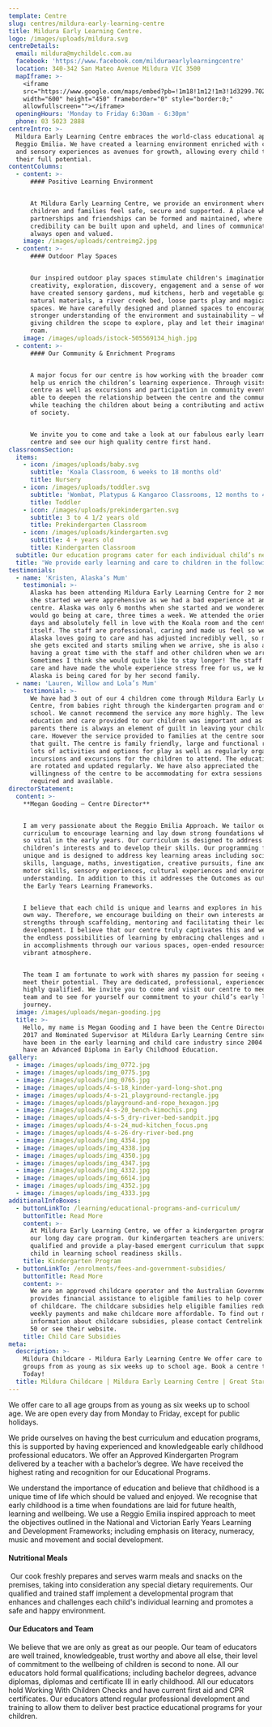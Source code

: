 ```yaml
---
template: Centre
slug: centres/mildura-early-learning-centre
title: Mildura Early Learning Centre.
logo: /images/uploads/mildura.svg
centreDetails:
  email: mildura@mychildelc.com.au
  facebook: 'https://www.facebook.com/milduraearlylearningcentre'
  location: 340-342 San Mateo Avenue Mildura VIC 3500
  mapIframe: >-
    <iframe
    src="https://www.google.com/maps/embed?pb=!1m18!1m12!1m3!1d3299.7021485041105!2d142.14705171521908!3d-34.205085880564596!2m3!1f0!2f0!3f0!3m2!1i1024!2i768!4f13.1!3m3!1m2!1s0x6ac304877c0d1c19%3A0xc0e3ad146ffd7521!2s340-342%20San%20Mateo%20Ave%2C%20Mildura%20VIC%203500%2C%20Australia!5e0!3m2!1sen!2shr!4v1568538871304!5m2!1sen!2shr"
    width="600" height="450" frameborder="0" style="border:0;"
    allowfullscreen=""></iframe>
  openingHours: 'Monday to Friday 6:30am - 6:30pm'
  phone: 03 5023 2888
centreIntro: >-
  Mildura Early Learning Centre embraces the world-class educational approach,
  Reggio Emilia. We have created a learning environment enriched with creative
  and sensory experiences as avenues for growth, allowing every child to reach
  their full potential.
contentColumns:
  - content: >-
      #### Positive Learning Environment


      At Mildura Early Learning Centre, we provide an environment where both
      children and families feel safe, secure and supported. A place where
      partnerships and friendships can be formed and maintained, where trust and
      credibility can be built upon and upheld, and lines of communication are
      always open and valued.
    image: /images/uploads/centreimg2.jpg
  - content: >-
      #### Outdoor Play Spaces


      Our inspired outdoor play spaces stimulate children's imagination,
      creativity, exploration, discovery, engagement and a sense of wonder. We
      have created sensory gardens, mud kitchens, herb and vegetable gardens,
      natural materials, a river creek bed, loose parts play and magical play
      spaces. We have carefully designed and planned spaces to encourage a
      stronger understanding of the environment and sustainability – while
      giving children the scope to explore, play and let their imaginations
      roam.
    image: /images/uploads/istock-505569134_high.jpg
  - content: >-
      #### Our Community & Enrichment Programs


      A major focus for our centre is how working with the broader community can
      help us enrich the children’s learning experience. Through visits to the
      centre as well as excursions and participation in community events, we are
      able to deepen the relationship between the centre and the community,
      while teaching the children about being a contributing and active member
      of society.


      We invite you to come and take a look at our fabulous early learning
      centre and see our high quality centre first hand.
classroomsSection:
  items:
    - icon: /images/uploads/baby.svg
      subtitle: 'Koala Classroom, 6 weeks to 18 months old'
      title: Nursery
    - icon: /images/uploads/toddler.svg
      subtitle: 'Wombat, Platypus & Kangaroo Classrooms, 12 months to 4 years old'
      title: Toddler
    - icon: /images/uploads/prekindergarten.svg
      subtitle: 3 to 4 1/2 years old
      title: Prekindergarten Classroom
    - icon: /images/uploads/kindergarten.svg
      subtitle: 4 + years old
      title: Kindergarten Classroom
  subtitle: Our education programs cater for each individual child’s needs.
  title: 'We provide early learning and care to children in the following classrooms:'
testimonials:
  - name: 'Kristen, Alaska’s Mum'
    testimonial: >-
      Alaska has been attending Mildura Early Learning Centre for 2 months, when
      she started we were apprehensive as we had a bad experience at another
      centre. Alaska was only 6 months when she started and we wondered how she
      would go being at care, three times a week. We attended the orientation
      days and absolutely fell in love with the Koala room and the centre
      itself. The staff are professional, caring and made us feel so welcome.
      Alaska loves going to care and has adjusted incredibly well, so much that
      she gets excited and starts smiling when we arrive, she is also always
      having a great time with the staff and other children when we arrive.
      Sometimes I think she would quite like to stay longer! The staff genuinely
      care and have made the whole experience stress free for us, we know that
      Alaska is being cared for by her second family.
  - name: 'Lauren, Willow and Lola’s Mum'
    testimonial: >-
      We have had 3 out of our 4 children come through Mildura Early Learning
      Centre, from babies right through the kindergarten program and off to
      school. We cannot recommend the service any more highly. The level of
      education and care provided to our children was important and as working
      parents there is always an element of guilt in leaving your children in
      care. However the service provided to families at the centre soon removes
      that guilt. The centre is family friendly, large and functional rooms with
      lots of activities and options for play as well as regularly organised
      incursions and excursions for the children to attend. The educational toys
      are rotated and updated regularly. We have also appreciated the
      willingness of the centre to be accommodating for extra sessions where
      required and available.
directorStatement:
  content: >-
    **Megan Gooding – Centre Director**


    I am very passionate about the Reggio Emilia Approach. We tailor our
    curriculum to encourage learning and lay down strong foundations which are
    so vital in the early years. Our curriculum is designed to address the
    children’s interests and to develop their skills. Our programming format is
    unique and is designed to address key learning areas including social
    skills, language, maths, investigation, creative pursuits, fine and gross
    motor skills, sensory experiences, cultural experiences and environmental
    understanding. In addition to this it addresses the Outcomes as outlined in
    the Early Years Learning Frameworks.


    I believe that each child is unique and learns and explores in his or her
    own way. Therefore, we encourage building on their own interests and
    strengths through scaffolding, mentoring and facilitating their learning and
    development. I believe that our centre truly captivates this and we ignite
    the endless possibilities of learning by embracing challenges and rejoicing
    in accomplishments through our various spaces, open-ended resources and our
    vibrant atmosphere. 


    The team I am fortunate to work with shares my passion for seeing children
    meet their potential. They are dedicated, professional, experienced and
    highly qualified. We invite you to come and visit our centre to meet our
    team and to see for yourself our commitment to your child’s early learning
    journey.
  image: /images/uploads/megan-gooding.jpg
  title: >-
    Hello, my name is Megan Gooding and I have been the Centre Director since
    2017 and Nominated Supervisor at Mildura Early Learning Centre since 2007. I
    have been in the early learning and child care industry since 2004 and I
    have an Advanced Diploma in Early Childhood Education.
gallery:
  - image: /images/uploads/img_0772.jpg
  - image: /images/uploads/img_0775.jpg
  - image: /images/uploads/img_0765.jpg
  - image: /images/uploads/4-s-18_kinder-yard-long-shot.png
  - image: /images/uploads/4-s-21_playground-rectangle.jpg
  - image: /images/uploads/playground-and-rope_hexagon.jpg
  - image: /images/uploads/4-s-20_bench-kimochis.png
  - image: /images/uploads/4-s-5_dry-river-bed-sandpit.jpg
  - image: /images/uploads/4-s-24_mud-kitchen_focus.png
  - image: /images/uploads/4-s-26-dry-river-bed.png
  - image: /images/uploads/img_4354.jpg
  - image: /images/uploads/img_4338.jpg
  - image: /images/uploads/img_4350.jpg
  - image: /images/uploads/img_4347.jpg
  - image: /images/uploads/img_4332.jpg
  - image: /images/uploads/img_6614.jpg
  - image: /images/uploads/img_4352.jpg
  - image: /images/uploads/img_4333.jpg
additionalInfoBoxes:
  - buttonLinkTo: /learning/educational-programs-and-curriculum/
    buttonTitle: Read More
    content: >-
      At Mildura Early Learning Centre, we offer a kindergarten program within
      our long day care program. Our kindergarten teachers are university
      qualified and provide a play-based emergent curriculum that supports your
      child in learning school readiness skills. 
    title: Kindergarten Program
  - buttonLinkTo: /enrolments/fees-and-government-subsidies/
    buttonTitle: Read More
    content: >-
      We are an approved childcare operator and the Australian Government
      provides financial assistance to eligible families to help cover the cost
      of childcare. The childcare subsidies help eligible families reduce their
      weekly payments and make childcare more affordable. To find out more
      information about childcare subsidies, please contact Centrelink on 13 61
      50 or see their website. 
    title: Child Care Subsidies
meta:
  description: >-
    Mildura Childcare - Mildura Early Learning Centre We offer care to all age
    groups from as young as six weeks up to school age. Book a centre tour
    Today! 
  title: Mildura Childcare | Mildura Early Learning Centre | Great Start ELC
---
```

We offer care to all age groups from as young as six weeks up to school age. We are open every day from Monday to Friday, except for public holidays.

We pride ourselves on having the best curriculum and education programs, this is supported by having experienced and knowledgeable early childhood professional educators. We offer an Approved Kindergarten Program delivered by a teacher with a bachelor’s degree. We have received the highest rating and recognition for our Educational Programs.

We understand the importance of education and believe that childhood is a unique time of life which should be valued and enjoyed. We recognise that early childhood is a time when foundations are laid for future health, learning and wellbeing. We use a Reggio Emilia inspired approach to meet the objectives outlined in the National and Victorian Early Years Learning and Development Frameworks; including emphasis on literacy, numeracy, music and movement and social development.

#### Nutritional Meals

 Our cook freshly prepares and serves warm meals and snacks on the premises, taking into consideration any special dietary requirements. Our qualified and trained staff implement a developmental program that enhances and challenges each child's individual learning and promotes a safe and happy environment.

#### Our Educators and Team

We believe that we are only as great as our people. Our team of educators are well trained, knowledgeable, trust worthy and above all else, their level of commitment to the wellbeing of children is second to none. All our educators hold formal qualifications; including bachelor degrees, advance diplomas, diplomas and certificate III in early childhood. All our educators hold Working With Children Checks and have current first aid and CPR certificates. Our educators attend regular professional development and training to allow them to deliver best practice educational programs for your children.
